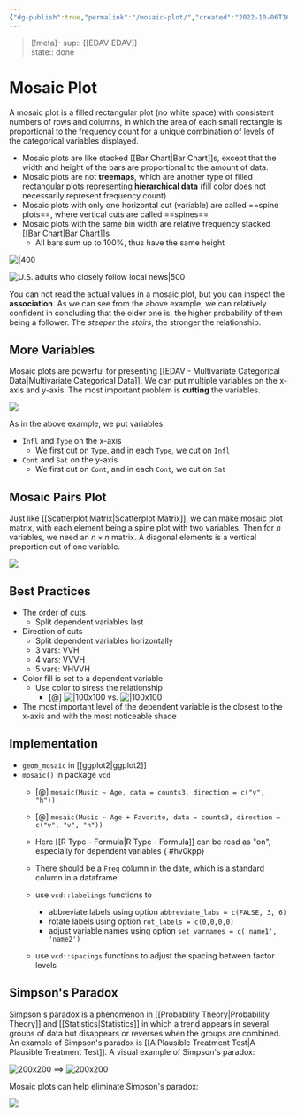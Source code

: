 ```yaml
---
{"dg-publish":true,"permalink":"/mosaic-plot/","created":"2022-10-06T16:42:45","updated":""}
---
```


> [!meta]-
sup:: [[EDAV\|EDAV]]  
state:: done  

# Mosaic Plot

A mosaic plot is a filled rectangular plot (no white space) with consistent numbers of rows and columns, in which the area of each small rectangle is proportional to the frequency count for a unique combination of levels of the categorical variables displayed.

- Mosaic plots are like stacked [[Bar Chart\|Bar Chart]]s, except that the width and height of the bars are proportional to the amount of data.
- Mosaic plots are not **treemaps**, which are another type of filled rectangular plots representing **hierarchical data** (fill color does not necessarily represent frequency count)
- Mosaic plots with only one horizontal cut (variable) are called ==spine plots==, where vertical cuts are called ==spines==
- Mosaic plots with the same bin width are relative frequency stacked [[Bar Chart\|Bar Chart]]s
    - All bars sum up to 100%, thus have the same height

![|400](https://upload.wikimedia.org/wikipedia/commons/8/84/Mosaic-big.png)

![U.S. adults who closely follow local news|500](https://raw.githubusercontent.com/zcysxy/Figurebed/master/img/20221013150806.png)

You can not read the actual values in a mosaic plot, but you can inspect the **association**. As we can see from the above example, we can relatively confident in concluding that the older one is, the higher probability of them being a follower.
The *steeper* the *stairs*, the stronger the relationship.

## More Variables

Mosaic plots are powerful for presenting [[EDAV - Multivariate Categorical Data\|Multivariate Categorical Data]]. We can put multiple variables on the x-axis and y-axis. The most important problem is **cutting** the variables.

![](https://raw.githubusercontent.com/zcysxy/Figurebed/master/img/20221013185846.png)

As in the above example, we put variables

- `Infl` and `Type` on the x-axis
    - We first cut on `Type`, and in each `Type`, we cut on `Infl`
- `Cont` and `Sat` on the y-axis
    - We first cut on `Cont`, and in each `Cont`, we cut on `Sat`

## Mosaic Pairs Plot

Just like [[Scatterplot Matrix\|Scatterplot Matrix]], we can make mosaic plot matrix, with each element being a spine plot with two variables. Then for $n$ variables, we need an $n\times n$ matrix. A diagonal elements is a vertical proportion cut of one variable.

![](https://raw.githubusercontent.com/zcysxy/Figurebed/master/img/20221211221648.png)

## Best Practices

- The order of cuts
    - Split dependent variables last
- Direction of cuts
    - Split dependent variables horizontally
    - 3 vars: VVH
    - 4 vars: VVVH
    - 5 vars: VHVVH
- Color fill is set to a dependent variable
    - Use color to stress the relationship
        - [@] ![|100x100](https://raw.githubusercontent.com/zcysxy/Figurebed/master/img/20221013192907.png) vs. ![|100x100](https://raw.githubusercontent.com/zcysxy/Figurebed/master/img/20221013192932.png)
- The most important level of the dependent variable is the closest to the x-axis and with the most noticeable shade

## Implementation

- `geom_mosaic` in [[ggplot2\|ggplot2]]
- `mosaic()` in package `vcd`
    - [@] `mosaic(Music ~ Age, data = counts3, direction = c("v", "h"))`
    - [@] `mosaic(Music ~ Age + Favorite, data = counts3, direction = c("v", "v", "h"))`
    - Here [[R Type - Formula\|R Type - Formula]] can be read as "on", especially for dependent variables
{ #hv0kpp}

    - There should be a `Freq` column in the date, which is a standard column in a dataframe
    - use `vcd::labelings` functions to
        - abbreviate labels using option `abbreviate_labs = c(FALSE, 3, 6)`
        - rotate labels using option `rot_labels = c(0,0,0,0)`
        - adjust variable names using option `set_varnames = c('name1', 'name2')`
    - use `vcd::spacings` functions to adjust the spacing between factor levels

## Simpson's Paradox

Simpson's paradox is a phenomenon in [[Probability Theory\|Probability Theory]] and [[Statistics\|Statistics]] in which a trend appears in several groups of data but disappears or reverses when the groups are combined.
An example of Simpson's paradox is [[A Plausible Treatment Test\|A Plausible Treatment Test]].
A visual example of Simpson's paradox:

![200x200](https://raw.githubusercontent.com/zcysxy/Figurebed/master/img/20221013222838.png) ==> ![200x200](https://raw.githubusercontent.com/zcysxy/Figurebed/master/img/20221013222903.png)

Mosaic plots can help eliminate Simpson's paradox:

![](https://raw.githubusercontent.com/zcysxy/Figurebed/master/img/20221013223143.png)
